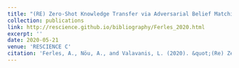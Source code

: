 ```yaml
---
title: "(RE) Zero-Shot Knowledge Transfer via Adversarial Belief Matching"
collection: publications
link: http://rescience.github.io/bibliography/Ferles_2020.html
excerpt: ''
date: 2020-05-21
venue: 'RESCIENCE C'
citation: 'Ferles, A., Nöu, A., and Valavanis, L. (2020). &quot;(Re) Zero-Shot Knowledge Transfer via Adversarial Belief Matching.&quot; <i>RESCIENCE C</i>. 6(2).'
---
```

